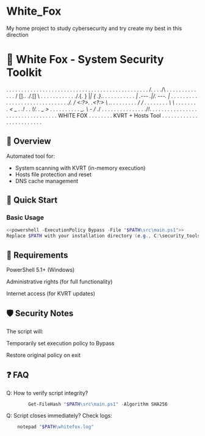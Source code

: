 # White_Fox
My home project to study cybersecurity and try create my best in this direction 

# 🦊 White Fox - System Security Toolkit

. . . . . . . . . . . . . . . . . . . .
. . . . . . . . . . . . . . . . . . . .
. . . . . . . /\. . . ./\ . . . . . . .
. . . . . . / [].\. ./.[] \ . . . . . .
. . . . . ./.{. } |_| { .}.\. . . . . .
. . . . . | .--- .\|/. ---. | . . . . .
. . . . . . . . . . . . . . . . . . . .
. . . . ./. / <:?>. .<?:> \ .\. . . . .
. . . . / / . . . . . . . . \ \ . . . .
. . . . < _ . .\! . . !/. . _ > . . . .
. . . . . . \_. \ _-_ / ._/ . . . . . .
. . . . . . . . ./_!_\. . . . . . . . .
. . . . . . . . . . . . . . . . . . . .
. . . .       WHITE FOX         . . . .
. . . .    KVRT + Hosts Tool    . . . .
. . . . . . . . . . . . . . . . . . . .

## 📌 Overview
Automated tool for:
- System scanning with KVRT (in-memory execution)
- Hosts file protection and reset
- DNS cache management

## 🚀 Quick Start

### Basic Usage
```powershell
<<powershell -ExecutionPolicy Bypass -File "$PATH\src\main.ps1">>
Replace $PATH with your installation directory (e.g., C:\security_tools\white_fox)
```
## 🔧 Requirements
PowerShell 5.1+ (Windows)

Administrative rights (for full functionality)

Internet access (for KVRT updates)

## 🛡️ Security Notes
The script will:

Temporarily set execution policy to Bypass

Restore original policy on exit

## ❓ FAQ
Q: How to verify script integrity?
```powershell
        Get-FileHash "$PATH\src\main.ps1" -Algorithm SHA256
```
Q: Script closes immediately?
Check logs:
```powershell
    notepad "$PATH\whitefox.log"
```